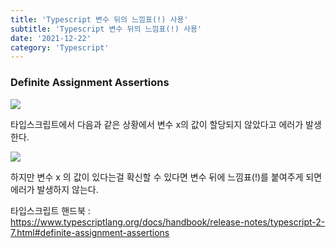 ```yaml
---
title: 'Typescript 변수 뒤의 느낌표(!) 사용'
subtitle: 'Typescript 변수 뒤의 느낌표(!) 사용'
date: '2021-12-22'
category: 'Typescript'
---
```


### Definite Assignment Assertions

![](https://images.velog.io/images/hojin9622/post/21a6645d-7ef0-4bf1-a825-d4bf2ee582e9/Screen%20Shot%202021-12-22%20at%2011.25.31%20PM.png)

타입스크립트에서 다음과 같은 상황에서 변수 x의 값이 할당되지 않았다고 에러가 발생한다.

![](https://images.velog.io/images/hojin9622/post/19878b46-ebe6-407c-ae7a-c3c0dcf09e52/Screen%20Shot%202021-12-22%20at%2011.25.54%20PM.png)

하지만 변수 x 의 값이 있다는걸 확신할 수 있다면
변수 뒤에 느낌표(!)를 붙여주게 되면 에러가 발생하지 않는다.

타입스크립트 핸드북 : https://www.typescriptlang.org/docs/handbook/release-notes/typescript-2-7.html#definite-assignment-assertions
